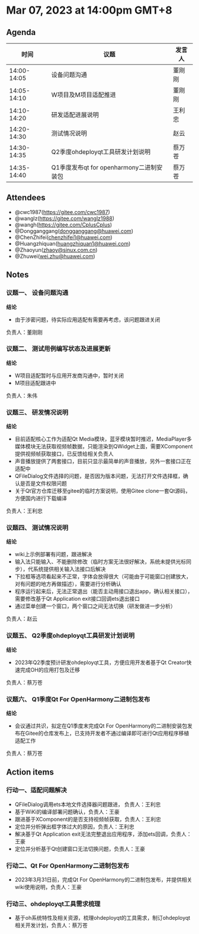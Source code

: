 # Mar 07, 2023 at 14:00pm GMT+8

## Agenda
| 时间        | 议题                                     | 发言人 |
| ----------- | ---------------------------------------- | ------ |
| 14:00-14:05 | 设备问题沟通                             | 董刚刚 |
| 14:05-14:10 | W项目及M项目适配推进                     | 董刚刚 |
| 14:10-14:20 | 研发适配进展说明                         | 王利忠 |
| 14:20-14:30 | 测试情况说明                             | 赵云   |
| 14:30-14:35 | Q2季度ohdeployqt工具研发计划说明         | 蔡万苍 |
| 14:35-14:40 | Q1季度发布qt for openharmony二进制安装包 | 蔡万苍 |

## Attendees
- @cwc1987(https://gitee.com/cwc1987)
- @wanglz(https://gitee.com/wanglz1988)
- @wangh(https://gitee.com/CplusCplus)
- @Dongganggang(dongganggang@huawei.com)
- @ChenZhifei(chenzhifei1@huawei.com)
- @Huangzhiquan(huangzhiquan1@huawei.com)
- @Zhaoyun(zhaoy@sinux.com.cn)
- @Zhuwei(wei.zhu@huawei.com)

## Notes

### 议题一、 设备问题沟通

**结论**
- 由于涉密问题，待实际应用适配有需要再考虑，该问题跟进关闭

负责人：董刚刚

### 议题二、 测试用例编写状态及进展更新

**结论**

- W项目适配暂时与应用开发商沟通中，暂时关闭
- M项目适配跟进中

负责人：朱伟

### 议题三、 研发情况说明

**结论**

- 目前适配核心工作为适配Qt Media模块，蓝牙模块暂时推迟，MediaPlayer多媒体模块无法获取视频帧数据，只能渲染到QWidget上面，需要XComponent提供视频帧获取接口，已反馈给相关负责人
- 声音播放提供了两套接口，目前只显示最简单的声音播放，另外一套接口正在适配中
- QFileDialog文件选择的问题，是否因为版本问题，无法打开文件选择框，确认是否是文件权限问题
- 关于Qt官方仓库迁移至gitee的临时方案说明，使用Gitee clone一套Qt源码，方便国内进行下载编译

负责人：王利忠

### 议题四、 测试情况说明

**结论**

- wiki上示例部署有问题，跟进解决
- 输入法只能输入、不能删除修改（临时方案无法很好解决，系统未提供光标同步），代系统提供相关输入法接口后解决
- 下拉框等选项看起来不正常，字体会放得很大（可能由于可能窗口创建放大，对有问题的地方再做描述），需要进行分析确认
- 程序运行起来后，无法正常退出（能否主动用接口退出app，确认相关接口），需要修改基于Qt Application exit接口回调ets退出接口
- 通过菜单创建一个窗口，两个窗口之间无法切换（研发做进一步分析）

负责人：赵云

### 议题五、 Q2季度ohdeployqt工具研发计划说明 

**结论**

- 2023年Q2季度预计研发ohdeployqt工具，方便应用开发者基于Qt Creator快速完成OH的应用打包及迁移

负责人：蔡万苍

### 议题六、 Q1季度Qt For OpenHarmony二进制包发布

**结论**

- 会议通过共识，拟定在Q1季度末完成Qt For OpenHarmony的二进制安装包发布在Gitee的仓库发布上，已支持开发者不通过编译即可进行Qt应用程序移植适配工作

负责人：蔡万苍

## Action items

### 行动一、适配问题解决

- QFileDialog调用ets本地文件选择器问题跟进， 负责人：王利忠
- 基于WiKi的编译部署问题确认，负责人：王豪
- 跟进基于XComponent的是否支持视频帧获取，负责人：王利忠
- 定位并分析弹出框字体过大的原因，负责人：王利忠
- 解决基于Qt Application exit无法完整退出应用程序，添加ets回调，负责人：王豪
- 定位并分析基于Qt创建窗口无法切换问题，负责人：王豪

### 行动二、Qt For OpenHarmony二进制包发布

- 2023年3月31日前，完成Qt For OpenHarmony的二进制包发布，并提供相关wiki使用说明，负责人：王豪

### 行动三、ohdeployqt工具需求梳理

- 基于oh系统特性及相关资源，梳理ohdeployqt的工具需求，制订ohdeployqt相关开发计划，负责人：蔡万苍
